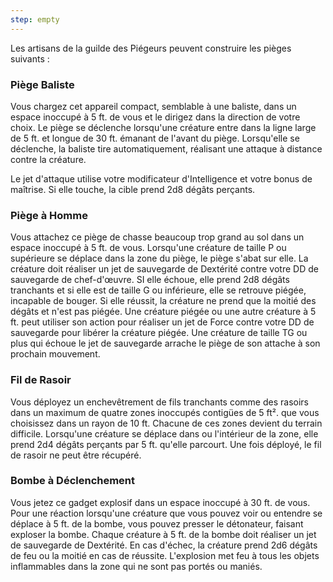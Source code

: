 ```yaml
---
step: empty
---
```

Les artisans de la guilde des Piégeurs peuvent construire les pièges suivants :

### Piège Baliste

Vous chargez cet appareil compact, semblable à une baliste, dans un espace inoccupé à 5 ft. de vous et le dirigez dans la direction de votre choix. Le piège se déclenche lorsqu'une créature entre dans la ligne large de 5 ft. et longue de 30 ft. émanant de l'avant du piège. Lorsqu'elle se déclenche, la baliste tire automatiquement, réalisant une attaque à distance contre la créature.

Le jet d'attaque utilise votre modificateur d'Intelligence et votre bonus de maîtrise. Si elle touche, la cible prend 2d8 dégâts perçants.

### Piège à Homme

Vous attachez ce piège de chasse beaucoup trop grand au sol dans un espace inoccupé à 5 ft. de vous. Lorsqu'une créature de taille P ou supérieure se déplace dans la zone du piège, le piège s'abat sur elle. La créature doit réaliser un jet de sauvegarde de Dextérité contre votre DD de sauvegarde de chef-d'œuvre. SI elle échoue, elle prend 2d8 dégâts tranchants et si elle est de taille G ou inférieure, elle se retrouve piégée, incapable de bouger. Si elle réussit, la créature ne prend que la moitié des dégâts et n'est pas piégée. Une créature piégée ou une autre créature à 5 ft. peut utiliser son action pour réaliser un jet de Force contre votre DD de sauvegarde pour libérer la créature piégée. Une créature de taille TG ou plus qui échoue le jet de sauvegarde arrache le piège de son attache à son prochain mouvement.

### Fil de Rasoir

Vous déployez un enchevêtrement de fils tranchants comme des rasoirs dans un maximum de quatre zones inoccupés contigües de 5 ft². que vous choisissez dans un rayon de 10 ft. Chacune de ces zones devient du terrain difficile. Lorsqu'une créature se déplace dans ou l'intérieur de la zone, elle prend 2d4 dégâts perçants par 5 ft. qu'elle parcourt. Une fois déployé, le fil de rasoir ne peut être récupéré.

### Bombe à Déclenchement

Vous jetez ce gadget explosif dans un espace inoccupé à 30 ft. de vous. Pour une réaction lorsqu'une créature que vous pouvez voir ou entendre se déplace à 5 ft. de la bombe, vous pouvez presser le détonateur, faisant exploser la bombe. Chaque créature à 5 ft. de la bombe doit réaliser un jet de sauvegarde de Dextérité. En cas d'échec, la créature prend 2d6 dégâts de feu ou la moitié en cas de réussite. L'explosion met feu à tous les objets inflammables dans la zone qui ne sont pas portés ou maniés.
